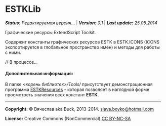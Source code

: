 # ESTKLib
***Status:*** *Редактируемая версия...* | ***Version:*** *0.1* | ***Last update:*** *25.05.2014*

Графические ресурсы ExtendScript Toolkit.

Содержит константы графических ресурсов ESTK в ESTK.ICONS (ICONS экспортируется в глобальное пространство имён) и методы для работы с ними.

// В процессе...

#### Дополнительная информация:
В папке *<корень библиотек>/Tools/* присутствует демонстрационная программа [ESTKResources](../../Tools/ESTKResources.md) - которая позволяет в наглядной форме просмотреть значения всех констант **ESTK**.

----------------------------------
**Copyright:** © Вячеслав aka Buck, 2013-2014. <slava.boyko@hotmail.com>

**License:** Creative Commons (NonCommercial) [CC BY-NC-SA](http://creativecommons.org/licenses/by-nc-sa/3.0/)
